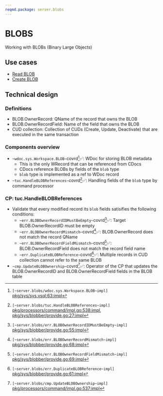 ```yaml
---
reqmd.package: server.blobs
---
```


# BLOBS

Working with BLOBs (Binary Large Objects)

##

## Use cases

- [Read BLOB](../apiv2/read-blob.md)
- [Create BLOB](../apiv2/create-blob.md)

## Technical design

### Definitions

- BLOB.OwnerRecord: QName of the record that owns the BLOB
- BLOB.OwnerRecordField: Name of the field that owns the BLOB
- CUD collection: Collection of CUDs (Create, Update, Deactivate) that are executed in the same transaction

### Components overview

- `~wdoc.sys.Workspace.BLOB~`covrd[^1]✅: WDoc for storing BLOB metadata
  - This is the only WRecord that can be referenced from CDocs
  - CDocs reference BLOBs by fields of the `blob` type
  - `blob` type is implemented as a ref to WDoc record
- `~tuc.HandleBLOBReferences~`covrd[^2]✅: Handling fields of the `blob` type by command processor

### CP: tuc.HandleBLOBReferences

- Validate that every modified record its `blob` fields satisifies the following conditions:
  - `~err.BLOBOwnerRecordIDMustBeEmpty~`covrd[^3]✅: Target BLOB.OwnerRecordID must be empty
  - `~err.BLOBOwnerRecordMismatch~`covrd[^4]✅: BLOB.OwnerRecord does not match the record QName
  - `~err.BLOBOwnerRecordFieldMismatch~`covrd[^5]✅: BLOB.OwnerRecordField does not match the record field name
  - `~err.DuplicateBLOBReference~`covrd[^6]✅: Multiple records in CUD collection cannot refer to the same BLOB
- `~cmp.UpdateBLOBOwnership~`covrd[^7]✅: Operator of the CP that updates the BLOB.OwnerRecordID and BLOB.OwnerRecordField fields in the BLOB table

[^1]: `[~server.blobs/wdoc.sys.Workspace.BLOB~impl]` [pkg/sys/sys.vsql:63:impl](https://github.com/voedger/voedger/blob/main/pkg/sys/sys.vsql#L63)
[^2]: `[~server.blobs/tuc.HandleBLOBReferences~impl]` [pkg/processors/command/impl.go:538:impl](https://github.com/voedger/voedger/blob/main/pkg/processors/command/impl.go#L538), [pkg/sys/blobber/provide.go:27:impl](https://github.com/voedger/voedger/blob/main/pkg/sys/blobber/provide.go#L27)
[^3]: `[~server.blobs/err.BLOBOwnerRecordIDMustBeEmpty~impl]` [pkg/sys/blobber/provide.go:55:impl](https://github.com/voedger/voedger/blob/main/pkg/sys/blobber/provide.go#L55)
[^4]: `[~server.blobs/err.BLOBOwnerRecordMismatch~impl]` [pkg/sys/blobber/provide.go:68:impl](https://github.com/voedger/voedger/blob/main/pkg/sys/blobber/provide.go#L68)
[^5]: `[~server.blobs/err.BLOBOwnerRecordFieldMismatch~impl]` [pkg/sys/blobber/provide.go:69:impl](https://github.com/voedger/voedger/blob/main/pkg/sys/blobber/provide.go#L69)
[^6]: `[~server.blobs/err.DuplicateBLOBReference~impl]` [pkg/sys/blobber/provide.go:61:impl](https://github.com/voedger/voedger/blob/main/pkg/sys/blobber/provide.go#L61)
[^7]: `[~server.blobs/cmp.UpdateBLOBOwnership~impl]` [pkg/processors/command/impl.go:537:impl](https://github.com/voedger/voedger/blob/main/pkg/processors/command/impl.go#L537)
